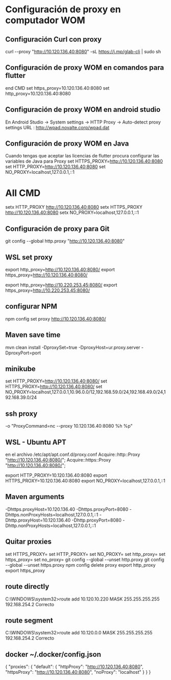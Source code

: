 # Configuración de proxy en computador WOM

## Configuración Curl con proxy
curl --proxy "http://10.120.136.40:8080" -sL https://j.mp/glab-cli  | sudo sh

## Configuración de proxy WOM en comandos para flutter
end CMD 
set https_proxy=10.120.136.40:8080
set http_proxy=10.120.136.40:8080

## Configuración de proxy WOM en android studio 
En Android Studio -> System settings -> HTTP Proxy ->
Auto-detect proxy settings
URL  : http://wpad.novalte.corp/wpad.dat

## Configuración de proxy WOM en Java
Cuando tengas que aceptar las licencias de flutter procura configurar las variables de Java para Proxy
set HTTPS_PROXY=http://10.120.136.40:8080
set HTTP_PROXY=http://10.120.136.40:8080
set NO_PROXY=localhost,127.0.0.1,::1
# All CMD
setx HTTP_PROXY http://10.120.136.40:8080
setx HTTPS_PROXY http://10.120.136.40:8080
setx NO_PROXY=localhost,127.0.0.1,::1

## Configuración de proxy para Git
git config --global http.proxy "http://10.120.136.40:8080"

## WSL set proxy
export http_proxy=http://10.120.136.40:8080/
export https_proxy=http://10.120.136.40:8080/

export http_proxy=http://10.220.253.45:8080/
export https_proxy=http://10.220.253.45:8080/

## configurar NPM 
npm config set proxy http://10.120.136.40:8080/

## Maven save time
mvn clean install -DproxySet=true -DproxyHost=ur.proxy.server -DproxyPort=port

## minikube
set HTTP_PROXY=http://10.120.136.40:8080/
set HTTPS_PROXY=http://10.120.136.40:8080/
set NO_PROXY=localhost,127.0.0.1,10.96.0.0/12,192.168.59.0/24,192.168.49.0/24,192.168.39.0/24

## ssh proxy
-o "ProxyCommand=nc --proxy 10.120.136.40:8080 %h %p"

## WSL - Ubuntu APT
en el archivo /etc/apt/apt.conf.d/proxy.conf
Acquire::http::Proxy "http://10.120.136.40:8080/";
Acquire::https::Proxy "http://10.120.136.40:8080/";

export HTTP_PROXY=10.120.136.40:8080
export HTTPS_PROXY=10.120.136.40:8080
export NO_PROXY=localhost,127.0.0.1,::1

## Maven arguments
-Dhttps.proxyHost=10.120.136.40 -Dhttps.proxyPort=8080 -Dhttps.nonProxyHosts=localhost,127.0.0.1,::1 -Dhttp.proxyHost=10.120.136.40  -Dhttp.proxyPort=8080  -Dhttp.nonProxyHosts=localhost,127.0.0.1,::1

## Quitar proxies
set HTTPS_PROXY=
set HTTP_PROXY=
set NO_PROXY=
set http_proxy=
set https_proxy=
set no_proxy=
git config --global --unset http.proxy
git config --global --unset https.proxy
npm config delete proxy
export http_proxy
export https_proxy


## route directly
C:\WINDOWS\system32>route add 10.120.10.220 MASK 255.255.255.255 192.168.254.2
 Correcto 

## route segment 
C:\WINDOWS\system32>route add 10.120.0.0 MASK 255.255.255.255 192.168.254.2
 Correcto 

## docker ~/.docker/config.json
{
 "proxies":
 {
   "default":
   {
     "httpProxy": "http://10.120.136.40:8080",
     "httpsProxy": "http://10.120.136.40:8080",
     "noProxy": "localhost"
   }
 }
}
